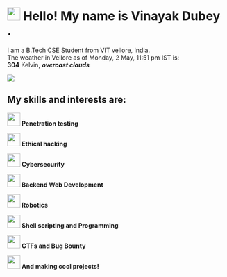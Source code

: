 
<h1><img src="https://emojis.slackmojis.com/emojis/images/1531849430/4246/blob-sunglasses.gif?1531849430" width="30"/> Hello! My name is Vinayak Dubey .</h1>
<p>I am a B.Tech CSE Student from VIT vellore, India. <br> The weather in Vellore as of Monday, 2 May, 11:51 pm IST is:<br><b>304</b> Kelvin, <i><b> overcast clouds <b></i><p>
<p> <img src="https://media.giphy.com/media/5xtDarl6N3dcgPOuKqI/giphy.gif"/><br><p>
<h2> My skills and interests are: </h2>
<p><img src="https://emojis.slackmojis.com/emojis/images/1563480763/5999/meow_party.gif?1563480763" width="30"/> Penetration testing<p>
<p><img src="https://emojis.slackmojis.com/emojis/images/1563480763/5999/meow_party.gif?1563480763" width="30"/> Ethical hacking<p>
<p><img src="https://emojis.slackmojis.com/emojis/images/1563480763/5999/meow_party.gif?1563480763" width="30"/> Cybersecurity<p>
<p><img src="https://emojis.slackmojis.com/emojis/images/1563480763/5999/meow_party.gif?1563480763" width="30"/> Backend Web Development<p>
<p><img src="https://emojis.slackmojis.com/emojis/images/1563480763/5999/meow_party.gif?1563480763" width="30"/> Robotics<p>
<p><img src="https://emojis.slackmojis.com/emojis/images/1563480763/5999/meow_party.gif?1563480763" width="30"/> Shell scripting and Programming<p>
<p><img src="https://emojis.slackmojis.com/emojis/images/1563480763/5999/meow_party.gif?1563480763" width="30"/> CTFs and Bug Bounty<p>
<p><img src="https://emojis.slackmojis.com/emojis/images/1586915346/8613/rainbow_blob.gif?1586915346" width="30"/> <b>And making cool projects!<b><p>

